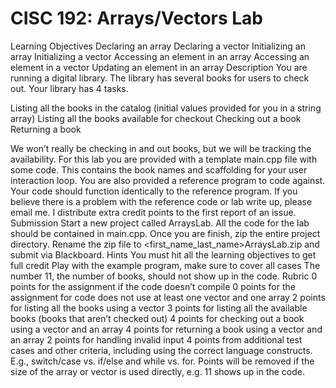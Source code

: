 # CISC 192: Arrays/Vectors Lab #
Learning Objectives
Declaring an array
Declaring a vector
Initializing an array
Initializing a vector
Accessing an element in an array
Accessing an element in a vector
Updating an element in an array
Description
You are running a digital library. The library has several books for users to check out. Your library has 4 tasks.

Listing all the books in the catalog (initial values provided for you in a string array)
Listing all the books available for checkout 
Checking out a book
Returning a book

We won’t really be checking in and out books, but we will be tracking the availability. For this lab you are provided with a template main.cpp file with some code. This contains the book names and scaffolding for your user interaction loop. You are also provided a reference program to code against. Your code should function identically to the reference program. If you believe there is a problem with the reference code or lab write up, please email me. I distribute extra credit points to the first report of an issue.
Submission
Start a new project called ArraysLab. All the code for the lab should be contained in main.cpp. Once you are finish, zip the entire project directory. Rename the zip file to <first_name_last_name>ArraysLab.zip and submit via Blackboard.
Hints
You must hit all the learning objectives to get full credit
Play with the example program, make sure to cover all cases
The number 11, the number of books, should not show up in the code.
Rubric
0 points for the assignment if the code doesn’t compile
0 points for the assignment for code does not use at least one vector and one array
2 points for listing all the books using a vector
3 points for listing all the available books (books that aren’t checked out)
4 points for checking out a book using a vector and an array
4 points for returning a book using a vector and an array
2 points for handling invalid input
4 points from additional test cases and other criteria, including using the correct language constructs. E.g., switch/case vs. if/else and while vs. for.
Points will be removed if the size of the array or vector is used directly, e.g. 11 shows up in the code.
